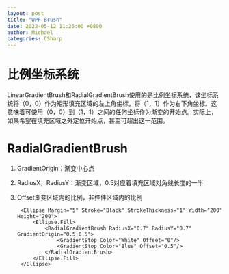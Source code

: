 ```yaml
---
layout: post
title: "WPF Brush"
date: 2022-05-12 11:26:00 +0800
author: Michael
categories: CSharp
---
```


# 比例坐标系统
LinearGradientBrush和RadialGradientBrush使用的是比例坐标系统，该坐标系统将（0，0）作为矩形填充区域的左上角坐标，将（1，1）作为右下角坐标。这意味着可使用（0，0）到（1，1）之间的任何坐标作为渐变的开始点。实际上，如果希望在填充区域之外定位开始点，甚至可超出这一范围。

# RadialGradientBrush
1. GradientOrigin：渐变中心点
2. RadiusX，RadiusY：渐变区域，0.5对应着填充区域对角线长度的一半
3. Offset渐变区域内的比例，非控件区域内的比例

	
	    <Ellipse Margin="5" Stroke="Black" StrokeThickness="1" Width="200" Height="200">
	        <Ellipse.Fill>
	            <RadialGradientBrush RadiusX="0.7" RadiusY="0.7" GradientOrigin="0.5,0.5">
	                <GradientStop Color="White" Offset="0"/>
	                <GradientStop Color="Blue" Offset="0.5"/>
	            </RadialGradientBrush>
	        </Ellipse.Fill>
	    </Ellipse>